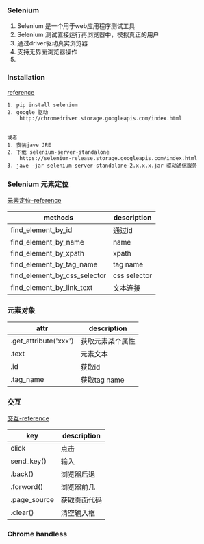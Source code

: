 ### Selenium

1. Selenium 是一个用于web应用程序测试工具
2. Selenium 测试直接运行再浏览器中，模拟真正的用户
3. 通过driver驱动真实浏览器
4. 支持无界面浏览器操作
5. 

### Installation

[reference](https://python-selenium-zh.readthedocs.io/zh_CN/latest/1.%E5%AE%89%E8%A3%85/)


```
1. pip install selenium
2. google 驱动
    http://chromedriver.storage.googleapis.com/index.html
    
    
或者
1. 安装jave JRE
2. 下载 selenium-server-standalone
    https://selenium-release.storage.googleapis.com/index.html
3. jave -jar selenium-server-standalone-2.x.x.x.jar 驱动通信服务
```


### Selenium 元素定位

[元素定位-reference](https://python-selenium-zh.readthedocs.io/zh_CN/latest/4.%E5%85%83%E7%B4%A0%E5%AE%9A%E4%BD%8D/)

| methods | description |
| --- | --- |
| find_element_by_id  |  通过id |
| find_element_by_name | name |
| find_element_by_xpath | xpath  |
| find_element_by_tag_name | tag name |
| find_element_by_css_selector | css selector |
| find_element_by_link_text | 文本连接 |


### 元素对象


| attr | description |
| --- | --- |
| .get_attribute('xxx') | 获取元素某个属性 |
| .text | 元素文本 |
| .id | 获取id |
| .tag_name | 获取tag name |



### 交互

[交互-reference](https://python-selenium-zh.readthedocs.io/zh_CN/latest/3.%E5%AF%BC%E8%88%AA/#_2)


| key | description |
| --- | --- |
| click | 点击 |
| send_key() | 输入 |
| .back() | 浏览器后退 |
| .forword() | 浏览器前几 |
| .page_source | 获取页面代码 |
| .clear() | 清空输入框 |


### Chrome handless
